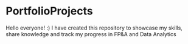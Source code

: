# PortfolioProjects
Hello everyone! :)
I have created this repository to showcase my skills, share knowledge and track my progress in FP&A and Data Analytics
